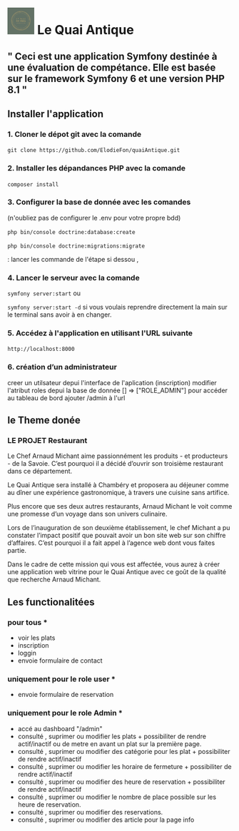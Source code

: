 # <img src="public/images/logo.png" alt="Logo de mon aplication" width="60"> Le Quai Antique

## " Ceci est une application Symfony destinée à une évaluation de compétance. Elle est basée sur le framework Symfony 6 et une version PHP 8.1 "

## Installer l'application

### 1. Cloner le dépot git avec la comande

` git clone https://github.com/ElodieFon/quaiAntique.git `

### 2. Installer les dépandances PHP avec la comande

`composer install`

### 3. Configurer la base de donnée avec les comandes

(n'oubliez pas de configurer le .env pour votre propre bdd)

`php bin/console doctrine:database:create`

`php bin/console doctrine:migrations:migrate`

: lancer les commande de l'étape  si dessou ,

### 4. Lancer le serveur avec la comande

`symfony server:start` ou

`symfony server:start -d` si vous voulais reprendre directement la main sur le terminal sans avoir à en changer.

### 5. Accédez à l'application en utilisant l'URL suivante

`http://localhost:8000`

### 6. création d’un administrateur

creer un utilsateur depui l'interface de l'aplication (inscription) modifier l'atribut roles depui la base de donnée [] => ["ROLE_ADMIN"]
pour accéder au tableau de bord ajouter /admin à l'url

## le Theme donée

### LE PROJET Restaurant

Le Chef Arnaud Michant aime passionnément les produits - et producteurs - de la Savoie.
C’est pourquoi il a décidé d’ouvrir son troisième restaurant dans ce département.

Le Quai Antique sera installé à Chambéry et proposera au déjeuner comme au dîner une
expérience gastronomique, à travers une cuisine sans artifice.

Plus encore que ses deux autres restaurants, Arnaud Michant le voit comme une promesse
d’un voyage dans son univers culinaire.

Lors de l’inauguration de son deuxième établissement, le chef Michant a pu constater
l’impact positif que pouvait avoir un bon site web sur son chiffre d’affaires. C’est pourquoi il
a fait appel à l’agence web dont vous faites partie.

Dans le cadre de cette mission qui vous est affectée, vous aurez à créer une application web
vitrine pour le Quai Antique avec ce goût de la qualité que recherche Arnaud Michant.

## Les functionalitées

### pour tous *

- voir les plats
- inscription
- loggin  
- envoie formulaire de contact

### uniquement pour le role user *

- envoie formulaire de reservation

### uniquement pour le role Admin *

- accé au dashboard "/admin"
- consulté , suprimer ou modifier les plats + possibiliter de rendre actif/inactif ou de metre en avant un plat sur la première page.
- consulté , suprimer ou modifier des catégorie pour les plat + possibiliter de rendre actif/inactif
- consulté , suprimer ou modifier les horaire de fermeture + possibiliter de rendre actif/inactif
- consulté , suprimer ou modifier des heure de reservation + possibiliter de rendre actif/inactif
- consulté , suprimer ou modifier le nombre de place possible sur les heure de reservation.
- consulté , suprimer ou modifier des reservations.
- consulté , suprimer ou modifier des article pour la page info
